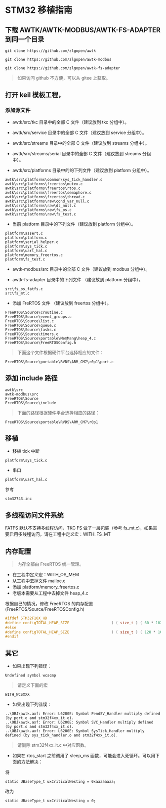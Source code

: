 # STM32 移植指南

## 下载 AWTK/AWTK-MODBUS/AWTK-FS-ADAPTER 到同一个目录

```
git clone https://github.com/zlgopen/awtk
```

```
git clone https://github.com/zlgopen/awtk-modbus
```

```
git clone https://github.com/zlgopen/awtk-fs-adapter
```

> 如果访问 github 不方便，可以从 gitee 上获取。

## 打开 keil 模板工程，

### 添加源文件

* awtk/src/tkc 目录中的全部 C 文件（建议放到 tkc 分组中）。

* awtk/src/service 目录中的全部 C 文件（建议放到 service 分组中）。

* awtk/src/streams 目录中的全部 C 文件（建议放到 streams 分组中）。

* awtk/src/streams/serial 目录中的全部 C 文件（建议放到 streams 分组中）。

* awtk/src/platforms 目录中的的下列文件（建议放到 platform 分组中）。

```
awtk\src\platforms\common\sys_tick_handler.c
awtk\src\platforms\freertos\mutex.c
awtk\src\platforms\freertos\rtos.c
awtk\src\platforms\freertos\semaphore.c
awtk\src\platforms\freertos\thread.c
awtk\src\platforms\raw\cond_var_null.c
awtk\src\platforms\raw\dl_null.c
awtk\src\platforms\raw\fs_os.c
awtk\src\platforms\raw\fs_test.c
```

* 当前 platform 目录中的下列文件（建议放到 platform 分组中）。

```
platform\assert.c
platform\platform.c
platform\serial_helper.c
platform\sys_tick.c
platform\uart_hal.c
platform\memory_freertos.c
platform\fs_test.c
```

* awtk-modbus/src 目录中的全部 C 文件（建议放到 modbus 分组中）。

* awtk-fs-adapter 目录中的下列文件 （建议放到 platform 分组中）。

```
src\fs_os_fatfs.c
src\fs_mt.c
```

* 添加 FreRTOS 文件 （建议放到 freertos 分组中）。

```
FreeRTOS\Source\croutine.c
FreeRTOS\Source\event_groups.c
FreeRTOS\Source\list.c
FreeRTOS\Source\queue.c
FreeRTOS\Source\tasks.c
FreeRTOS\Source\timers.c
FreeRTOS\Source\portable\MemMang\heap_4.c
FreeRTOS\Source\FreeRTOSConfig.h
```

> 下面这个文件根据硬件平台选择相应的文件：

```
FreeRTOS\Source\portable\RVDS\ARM_CM7\r0p1\port.c
```

## 添加 include 路径

```
awtk\src
awtk-modbus\src
FreeRTOS\Source
FreeRTOS\Source\include
```

> 下面的路径根据硬件平台选择相应的路径：

```
FreeRTOS\Source\portable\RVDS\ARM_CM7\r0p1
```

## 移植

* 移植 tick 中断

```
platform\sys_tick.c
```

* 串口

```
platform\uart_hal.c
```

参考

```
stm32743.inc
```

## 多线程访问文件系统

FATFS 默认不支持多线程访问，TKC FS 做了一层包装（参考 fs_mt.c)，如果需要启用多线程访问。请在工程中定义宏：WITH\_FS\_MT

## 内存配置

> 内存全部由 FreeRTOS 统一管理。

* 在工程中定义宏：WITH\_OS\_MEM
* 从工程中去掉文件 malloc.c
* 添加 platform/memory_freertos.c
* 老版本需要从工程中去掉文件 heap_4.c

根据自己的情况，修改 FreeRTOS 的内存配置 (FreeRTOS/Source/FreeRTOSConfig.h)

```c
#ifdef STM32F10X_HD
#define configTOTAL_HEAP_SIZE                   ( ( size_t ) ( 60 * 1024 ) )
#else
#define configTOTAL_HEAP_SIZE                   ( ( size_t ) ( 128 * 1024 ) )
#endif
```

## 其它

* 如果出现下列错误：

```
Undefined symbol wcscmp
```

> 请定义下面的宏

```
WITH_WCSXXX
```

* 如果出现下列错误：

```
..\OBJ\awtk.axf: Error: L6200E: Symbol PendSV_Handler multiply defined (by port.o and stm32f4xx_it.o).
..\OBJ\awtk.axf: Error: L6200E: Symbol SVC_Handler multiply defined (by port.o and stm32f4xx_it.o).
..\OBJ\awtk.axf: Error: L6200E: Symbol SysTick_Handler multiply defined (by sys_tick_handler.o and stm32f4xx_it.o).
```

> 请删除 stm32f4xx_it.c 中对应函数。


* 如果在 rtos_start 之前调用了 sleep_ms 函数，可能会进入死循环。可以用下面的方法解决：


将

```
static UBaseType_t uxCriticalNesting = 0xaaaaaaaa;
```

改为

```
static UBaseType_t uxCriticalNesting = 0;
```